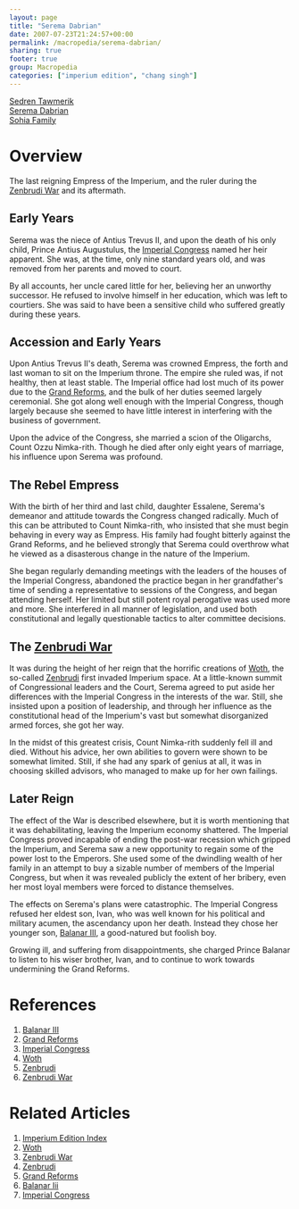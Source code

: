```yaml
---
layout: page
title: "Serema Dabrian"
date: 2007-07-23T21:24:57+00:00
permalink: /macropedia/serema-dabrian/
sharing: true
footer: true
group: Macropedia
categories: ["imperium edition", "chang singh"]
---
```


<div class='row'>
	<div class='col-md-4'><a href='/macropedia/sedren-tawmerik'>Sedren Tawmerik</a></div>
	<div class='col-md-4'><a href='/macropedia/serema-dabrian'>Serema Dabrian</a></div>
	<div class='col-md-4'><a href='/macropedia/sohia-family'>Sohia Family</a></div>
</div>



# Overview

The last reigning Empress of the Imperium, and the ruler during the [Zenbrudi War](/macropedia/zenbrudi-war) and its aftermath.

## Early Years
Serema was the niece of Antius Trevus II, and upon the death of his only child, Prince Antius Augustulus, the [Imperial Congress](/macropedia/imperial-congress) named her heir apparent.  She was, at the time, only nine standard years old, and was removed from her parents and moved to court.

By all accounts, her uncle cared little for her, believing her an unworthy successor.  He refused to involve himself in her education, which was left to courtiers.  She was said to have been a sensitive child who suffered greatly during these years.

## Accession and Early Years
Upon Antius Trevus II's death, Serema was crowned Empress, the forth and last woman to sit on the Imperium throne.  The empire she ruled was, if not healthy, then at least stable.  The Imperial office had lost much of its power due to the [Grand Reforms](/macropedia/grand-reforms), and the bulk of her duties seemed largely ceremonial.  She got along well enough with the Imperial Congress, though largely because she seemed to have little interest in interfering with the business of government.

Upon the advice of the Congress, she married a scion of the Oligarchs, Count Ozzu Nimka-rith.  Though he died after only eight years of marriage, his influence upon Serema was profound.

## The Rebel Empress
With the birth of her third and last child, daughter Essalene, Serema's demeanor and attitude towards the Congress changed radically.  Much of this can be attributed to Count Nimka-rith, who insisted that she must begin behaving in every way as Empress.  His family had fought bitterly against the Grand Reforms, and he believed strongly that Serema could overthrow what he viewed as a disasterous change in the nature of the Imperium.

She began regularly demanding meetings with the leaders of the houses of the Imperial Congress, abandoned the practice began in her grandfather's time of sending a representative to sessions of the Congress, and began attending herself.  Her limited but still potent royal perogative was used more and more.  She interfered in all manner of legislation, and used both constitutional and legally questionable tactics to alter committee decisions.

## The [Zenbrudi War](/macropedia/zenbrudi-war)
It was during the height of her reign that the horrific creations of [Woth](/macropedia/woth), the so-called [Zenbrudi](/macropedia/zenbrudi) first invaded Imperium space.  At a little-known summit of Congressional leaders and the Court, Serema agreed to put aside her differences with the Imperial Congress in the interests of the war.  Still, she insisted upon a position of leadership, and through her influence as the constitutional head of the Imperium's vast but somewhat disorganized armed forces, she got her way.

In the midst of this greatest crisis, Count Nimka-rith suddenly fell ill and died.  Without his advice, her own abilities to govern were shown to be somewhat limited.  Still, if she had any spark of genius at all, it was in choosing skilled advisors, who managed to make up for her own failings.

## Later Reign
The effect of the War is described elsewhere, but it is worth mentioning that it was dehabilitating, leaving the Imperium economy shattered.  The Imperial Congress proved incapable of ending the post-war recession which gripped the Imperium, and Serema saw a new opportunity to regain some of the power lost to the Emperors.  She used some of the dwindling wealth of her family in an attempt to buy a sizable number of members of the Imperial Congress, but when it was revealed publicly the extent of her bribery, even her most loyal members were forced to distance themselves.

The effects on Serema's plans were catastrophic.  The Imperial Congress refused her eldest son, Ivan, who was well known for his political and military acumen, the ascendancy upon her death.  Instead they chose her younger son, [Balanar III](/macropedia/balanar-three), a good-natured but foolish boy.

Growing ill, and suffering from disappointments, she charged Prince Balanar to listen to his wiser brother, Ivan, and to continue to work towards undermining the Grand Reforms.

# References
1. [Balanar III](/macropedia/balanar-three)
1. [Grand Reforms](/macropedia/grand-reforms)
1. [Imperial Congress](/macropedia/imperial-congress)
1. [Woth](/macropedia/woth)
1. [Zenbrudi](/macropedia/zenbrudi)
1. [Zenbrudi War](/macropedia/zenbrudi-war)

# Related Articles

1. [Imperium Edition Index](/macropedia/imperium-edition-index)
2. [Woth](/macropedia/woth)
3. [Zenbrudi War](/macropedia/zenbrudi-war)
4. [Zenbrudi](/macropedia/zenbrudi)
5. [Grand Reforms](/macropedia/grand-reforms)
6. [Balanar Iii](/macropedia/balanar-three)
7. [Imperial Congress](/macropedia/imperial-congress)




 
